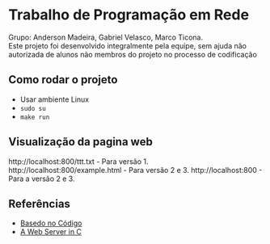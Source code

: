 # Trabalho de Programação em Rede
Grupo: Anderson Madeira, Gabriel Velasco, Marco Ticona.<br/>
Este projeto foi desenvolvido integralmente pela equipe, sem ajuda não autorizada de alunos não membros do projeto no processo de codificação

## Como rodar o projeto
- Usar ambiente Linux
- `sudo su`
- `make run`

## Visualização da pagina web
http://localhost:800/ttt.txt - Para versão 1. <br/>
http://localhost:800/example.html - Para versão 2 e 3.
http://localhost:800 - Para a versão 2 e 3.

## Referências
- [Basedo no Código](https://github.com/ericomeehan/libeom/blob/main/test/main.c)
- [A Web Server in C](https://dzone.com/articles/web-server-c) 